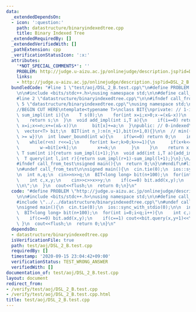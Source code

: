 ```yaml
---
data:
  _extendedDependsOn:
  - icon: ':question:'
    path: datastructure/binaryindexedtree.cpp
    title: Binary Indexed Tree
  _extendedRequiredBy: []
  _extendedVerifiedWith: []
  _pathExtension: cpp
  _verificationStatusIcon: ':x:'
  attributes:
    '*NOT_SPECIAL_COMMENTS*': ''
    PROBLEM: http://judge.u-aizu.ac.jp/onlinejudge/description.jsp?id=DSL_2_B
    links:
    - http://judge.u-aizu.ac.jp/onlinejudge/description.jsp?id=DSL_2_B
  bundledCode: "#line 1 \"test/aoj/DSL_2_B.test.cpp\"\n#define PROBLEM \"http://judge.u-aizu.ac.jp/onlinejudge/description.jsp?id=DSL_2_B\"\
    \n\n#include <bits/stdc++.h>\nusing namespace std;\n\n#define call_from_test\n\
    #line 2 \"datastructure/binaryindexedtree.cpp\"\n\n#ifndef call_from_test\n#line\
    \ 5 \"datastructure/binaryindexedtree.cpp\"\nusing namespace std;\n#endif\n\n\
    //BEGIN CUT HERE\ntemplate<typename T>\nclass BIT{\nprivate: // 1-indexed\n  T\
    \ sum_impl(int i){\n    T s(0);\n    for(int x=i;x>0;x-=(x&-x))\n      s+=bit[x];\n\
    \    return s;\n  }\n  void add_impl(int i,T a){\n    if(i==0) return;\n    for(int\
    \ x=i;x<=n;x+=(x&-x))\n      bit[x]+=a;\n  }\npublic: // 0-indexed\n  int n;\n\
    \  vector<T> bit;\n  BIT(int n_):n(n_+1),bit(n+1,0){}\n\n  // min({i | sum(i)\
    \ >= w})\n  int lower_bound(int w){\n    if(w<=0) return 0;\n    int x=0,r=1;\n\
    \    while(r<n) r<<=1;\n    for(int k=r;k>0;k>>=1){\n      if(x+k<=n&&bit[x+k]<w){\n\
    \        w-=bit[x+k];\n        x+=k;\n      }\n    }\n    return x;\n  }\n\n \
    \ T sum(int i){return sum_impl(i+1);}\n  void add(int i,T a){add_impl(i+1,a);}\n\
    \  T query(int l,int r){return sum_impl(r+1)-sum_impl(l+1);}\n};\n//END CUT HERE\n\
    #ifndef call_from_test\nsigned main(){\n  return 0;\n}\n#endif\n#line 8 \"test/aoj/DSL_2_B.test.cpp\"\
    \n#undef call_from_test\n\nsigned main(){\n  cin.tie(0);\n  ios::sync_with_stdio(0);\n\
    \n  int n,q;\n  cin>>n>>q;\n  BIT<long long> bit(n+100);\n  for(int i=0;i<q;i++){\n\
    \    int c,x,y;\n    cin>>c>>x>>y;\n    if(c==0) bit.add(x,y);\n    if(c==1) cout<<bit.query(x,y+1)<<\"\
    \\n\";\n  }\n  cout<<flush;\n  return 0;\n}\n"
  code: "#define PROBLEM \"http://judge.u-aizu.ac.jp/onlinejudge/description.jsp?id=DSL_2_B\"\
    \n\n#include <bits/stdc++.h>\nusing namespace std;\n\n#define call_from_test\n\
    #include \"../../datastructure/binaryindexedtree.cpp\"\n#undef call_from_test\n\
    \nsigned main(){\n  cin.tie(0);\n  ios::sync_with_stdio(0);\n\n  int n,q;\n  cin>>n>>q;\n\
    \  BIT<long long> bit(n+100);\n  for(int i=0;i<q;i++){\n    int c,x,y;\n    cin>>c>>x>>y;\n\
    \    if(c==0) bit.add(x,y);\n    if(c==1) cout<<bit.query(x,y+1)<<\"\\n\";\n \
    \ }\n  cout<<flush;\n  return 0;\n}\n"
  dependsOn:
  - datastructure/binaryindexedtree.cpp
  isVerificationFile: true
  path: test/aoj/DSL_2_B.test.cpp
  requiredBy: []
  timestamp: '2020-09-15 23:04:42+09:00'
  verificationStatus: TEST_WRONG_ANSWER
  verifiedWith: []
documentation_of: test/aoj/DSL_2_B.test.cpp
layout: document
redirect_from:
- /verify/test/aoj/DSL_2_B.test.cpp
- /verify/test/aoj/DSL_2_B.test.cpp.html
title: test/aoj/DSL_2_B.test.cpp
---
```

